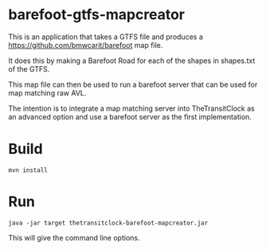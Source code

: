 # barefoot-gtfs-mapcreator
This is an application that takes a GTFS file and produces a https://github.com/bmwcarit/barefoot map file. 

It does this by making a Barefoot Road for each of the shapes in shapes.txt of the GTFS.

This map file can then be used to run a barefoot server that can be used for map matching raw AVL. 

The intention is to integrate a map matching server into TheTransitClock as an advanced option and use a barefoot server as the first implementation.

# Build
```
mvn install
```

# Run
```
java -jar target thetransitclock-barefoot-mapcreator.jar
```

This will give the command line options.



